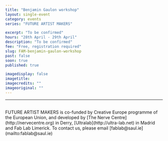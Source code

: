 ```yaml
---
title: "Benjamin Gaulon workshop"
layout: single-event
category: events
series: "FUTURE ARTIST MAKERS"

excerpt: "To be confirmed"
hours: "28th April - 29th April"
description: "To be confirmed"
fee: "Free, registration required"
slug: FAM-benjamin-gaulon-workshop
past: false
soon: true
published: true

imagedisplay: false
imagetitle:
imagecredits: ""
imageoriginal: ""
---
```



---
<br/>
FUTURE ARTIST MAKERS is co-funded by Creative Europe programme of the European Union, and developed by [The Nerve Centre](http://nervecentre.org) in Derry, [Ultralab](http://ultra-lab.net) in Madrid and Fab Lab Limerick. To contact us, please email [fablab@saul.ie](mailto:fablab@saul.ie)
